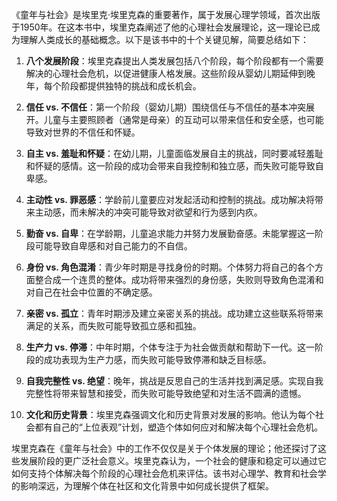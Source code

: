 《童年与社会》是埃里克·埃里克森的重要著作，属于发展心理学领域，首次出版于1950年。在这本书中，埃里克森阐述了他的心理社会发展理论，这一理论已成为理解人类成长的基础概念。以下是该书中的十个关键见解，简要总结如下：

1. **八个发展阶段**：埃里克森提出人类发展包括八个阶段，每个阶段都有一个需要解决的心理社会危机，以促进健康人格发展。这些阶段从婴幼儿期延伸到晚年，每个阶段都提供独特的挑战和成长机会。

2. **信任 vs. 不信任**：第一个阶段（婴幼儿期）围绕信任与不信任的基本冲突展开。儿童与主要照顾者（通常是母亲）的互动可以带来信任和安全感，也可能导致对世界的不信任和怀疑。

3. **自主 vs. 羞耻和怀疑**：在幼儿期，儿童面临发展自主的挑战，同时要减轻羞耻和怀疑的感情。这一阶段的成功会带来自我控制和独立感，而失败可能导致自卑感。

4. **主动性 vs. 罪恶感**：学龄前儿童要应对发起活动和控制的挑战。成功解决将带来主动感，而未解决的冲突可能导致对欲望和行为感到内疚。

5. **勤奋 vs. 自卑**：在学龄期，儿童追求能力并努力发展勤奋感。未能掌握这一阶段可能导致自卑感和对自己能力的不自信。

6. **身份 vs. 角色混淆**：青少年时期是寻找身份的时期。个体努力将自己的各个方面整合成一个连贯的整体。成功将带来强烈的身份感，失败则导致角色混淆和对自己在社会中位置的不确定感。

7. **亲密 vs. 孤立**：青年时期涉及建立亲密关系的挑战。成功建立这些联系将带来满足的关系，而失败可能导致孤立感和孤独。

8. **生产力 vs. 停滞**：中年时期，个体专注于为社会做贡献和帮助下一代。这一阶段的成功表现为生产力感，而失败可能导致停滞和缺乏目标感。

9. **自我完整性 vs. 绝望**：晚年，挑战是反思自己的生活并找到满足感。实现自我完整性将带来智慧和接受，而失败可能导致绝望和对生活不圆满的遗憾。

10. **文化和历史背景**：埃里克森强调文化和历史背景对发展的影响。他认为每个社会都有自己的“上位表观”计划，塑造个体如何应对和解决每个心理社会危机。

埃里克森在《童年与社会》中的工作不仅仅是关于个体发展的理论；他还探讨了这些发展阶段的更广泛社会意义。埃里克森认为，一个社会的健康和稳定可以通过它如何支持个体解决每个阶段的心理社会危机来评估。该书对心理学、教育和社会学的影响深远，为理解个体在社区和文化背景中如何成长提供了框架。